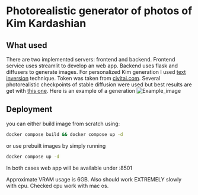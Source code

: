 # Photorealistic generator of photos of Kim Kardashian
## What used
There are two implemented servers: frontend and backend. Frontend service uses streamlit to develop an web app. Backend uses flask and diffusers to generate images. For personalized Kim generation I used [text inversion](https://arxiv.org/abs/2208.01618) technique. Token was taken from [civitai.com](https://civitai.com/models/23630/kim-kardashian). Several  photorealistic checkpoints of stable diffusion were used but best results are get with [this one](https://civitai.com/models/4201?modelVersionId=105674). Here is an example of a generation
![Example_image](https://github.com/armored-guitar/kim_diffusion_demo/blob/0bbc775987484eb2ab5985d63eb3c5603c553c4b/imgs/0_realistic_vision.pngraw=true)  

## Deployment
you can either build image from scratch using:
```sh
docker compose build && docker compose up -d
```
or use prebuilt images by simply running 
```sh
docker compose up -d 
```
In both cases web app will be available under <your-ip>:8501

Approximate VRAM usage is 6GB.
Also should work EXTREMELY slowly with cpu. Checked cpu work with mac os.